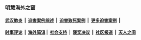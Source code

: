 
### 明慧海外之窗

####  [武汉肺炎](indexes/365.md?t=01110600) &nbsp;|&nbsp;  [迫害案例综述](indexes/328.md?t=01110600) &nbsp;|&nbsp; [迫害致死案例](indexes/277.md?t=01110600)  &nbsp;|&nbsp; [更多迫害案例](indexes/81.md?t=01110600)  &nbsp;|&nbsp; 
####  [时事评论](indexes/251.md?t=01110600) &nbsp;|&nbsp; [海外简讯](indexes/245.md?t=01110600)&nbsp;|&nbsp;  [社会支持](indexes/140.md?t=01110600) &nbsp;|&nbsp; [褒奖决议](indexes/282.md?t=01110600) &nbsp;|&nbsp; [社区报道](indexes/91.md?t=01110600)  &nbsp;|&nbsp; [天人之间](indexes/78.md?t=01110600) 

